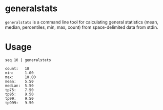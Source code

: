# generalstats

`generalstats` is a command line tool for calculating general statistics (mean, median, percentiles, min, max, count) from space-delimited data from stdin.

# Usage

```
seq 10 | generalstats

count:   10
min:     1.00
max:     10.00
mean:    5.50
median:  5.50
tp75:    7.50
tp95:    9.50
tp99:    9.50
tp999:   9.50
```
